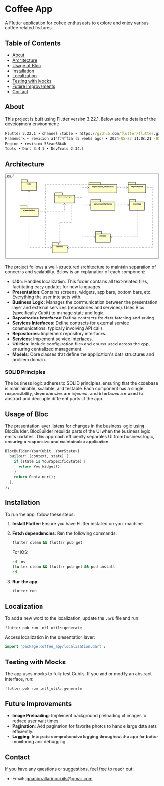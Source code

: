 # Coffee App

A Flutter application for coffee enthusiasts to explore and enjoy various coffee-related features.

## Table of Contents

- [About](#about)
- [Architecture](#architecture)
- [Usage of Bloc](#usage-of-bloc)
- [Installation](#installation)
- [Localization](#localization)
- [Testing with Mocks](#testing-with-mocks)
- [Future Improvements](#future-improvements)
- [Contact](#contact)

## About

This project is built using Flutter version 3.22.1. Below are the details of the development environment:

```cmd
Flutter 3.22.1 • channel stable • https://github.com/flutter/flutter.git
Framework • revision a14f74ff3a (5 weeks ago) • 2024-05-22 11:08:21 -0500
Engine • revision 55eae6864b
Tools • Dart 3.4.1 • DevTools 2.34.3
```

## Architecture

![Architecture Diagram](readme/package_diagram.png)

The project follows a well-structured architecture to maintain separation of concerns and scalability. Below is an explanation of each component:

- **L10n**: Handles localization. This folder contains all text-related files, facilitating easy updates for new languages.
- **Presentation**: Contains screens, widgets, app bars, bottom bars, etc. Everything the user interacts with.
- **Business Logic**: Manages the communication between the presentation layer and external services (repositories and services). Uses Bloc (specifically Cubit) to manage state and logic.
- **Repositories Interfaces**: Define contracts for data fetching and saving.
- **Services Interfaces**: Define contracts for external service communications, typically involving API calls.
- **Repositories**: Implement repository interfaces.
- **Services**: Implement service interfaces.
- **Utilities**: Include configuration files and enums used across the app, ensuring centralized management.
- **Models**: Core classes that define the application's data structures and problem domain.

### SOLID Principles

The business logic adheres to SOLID principles, ensuring that the codebase is maintainable, scalable, and testable. Each component has a single responsibility, dependencies are injected, and interfaces are used to abstract and decouple different parts of the app.

## Usage of Bloc

The presentation layer listens for changes in the business logic using BlocBuilder. BlocBuilder rebuilds parts of the UI when the business logic emits updates. This approach efficiently separates UI from business logic, ensuring a responsive and maintainable application.

```dart
BlocBuilder<YourCubit, YourState>(
  builder: (context, state) {
    if (state is YourSpecificState) {
      return YourWidget();
    }
    return Container();
  },
);
```

## Installation

To run the app, follow these steps:

1. **Install Flutter**: Ensure you have Flutter installed on your machine.
2. **Fetch dependencies**: Run the following commands:

    ```bash
    flutter clean && flutter pub get
    ```

   For iOS:

    ```bash
    cd ios
    flutter clean && flutter pub get && pod install
    cd ..
    ```

3. **Run the app**:

    ```bash
    flutter run
    ```

## Localization

To add a new word to the localization, update the `.arb` file and run:

```bash
flutter pub run intl_utils:generate
```

Access localization in the presentation layer:

```dart
import 'package:coffee_app/localization.dart';
```

## Testing with Mocks

The app uses mocks to fully test Cubits. If you add or modify an abstract interface, run:

```bash
flutter pub run intl_utils:generate
```

## Future Improvements

- **Image Preloading**: Implement background preloading of images to reduce user wait times.
- **Pagination**: Add pagination for favorite photos to handle large data sets efficiently.
- **Logging**: Integrate comprehensive logging throughout the app for better monitoring and debugging.

## Contact

If you have any questions or suggestions, feel free to reach out:

- Email: [ignaciovallarinocibils@gmail.com](mailto:ignaciovallarinocibils@gmail.com)
